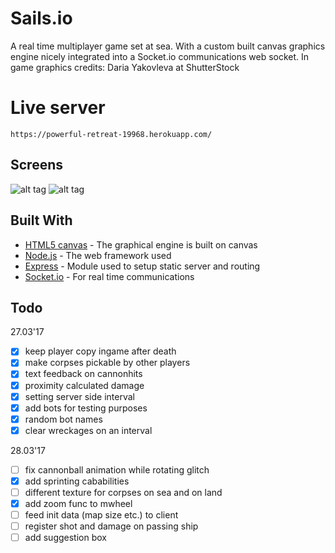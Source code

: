 # Sails.io
A real time multiplayer game set at sea. 
With a custom built canvas graphics engine nicely integrated into a Socket.io communications web socket.
In game graphics credits: Daria Yakovleva at ShutterStock


# Live server

```
https://powerful-retreat-19968.herokuapp.com/
```

## Screens
![alt tag](https://i.gyazo.com/1a5b49d40f47cb1426e35d94c7f6b8bc.png)
![alt tag](https://i.gyazo.com/6db009aeeca87ba1a97f09c0d7311d75.png)

## Built With

* [HTML5 canvas](https://www.w3schools.com/html/html5_canvas.asp) - The graphical engine is built on canvas
* [Node.js](https://nodejs.org/en/) - The web framework used
* [Express](https://maven.apache.org/) - Module used to setup static server and routing
* [Socket.io](https://rometools.github.io/rome/) - For real time communications

## Todo
27.03'17
- [x] keep player copy ingame after death
- [x] make corpses pickable by other players
- [x] text feedback on cannonhits
- [x] proximity calculated damage
- [x] setting server side interval
- [x] add bots for testing purposes
- [x] random bot names
- [x] clear wreckages on an interval

28.03'17
- [ ] fix cannonball animation while rotating glitch
- [x] add sprinting cababilities
- [ ] different texture for corpses on sea and on land
- [x] add zoom func to mwheel
- [ ] feed init data (map size etc.) to client
- [ ] register shot and damage on passing ship
- [ ] add suggestion box
